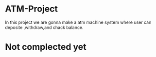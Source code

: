 # ATM-Project
In this project we are gonna make a atm machine system where user can deposite ,withdraw,and chack balance.


# Not complected yet

